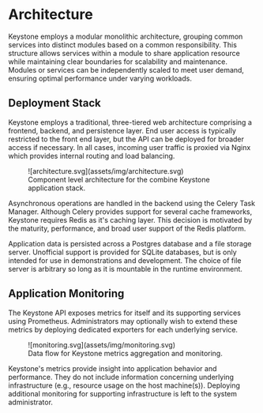 # Architecture

Keystone employs a modular monolithic architecture, grouping common services into distinct modules based on a common responsibility. 
This structure allows services within a module to share application resource while maintaining clear boundaries for scalability and maintenance.
Modules or services can be independently scaled to meet user demand, ensuring optimal performance under varying workloads.

## Deployment Stack

Keystone employs a traditional, three-tiered web architecture comprising a frontend, backend, and persistence layer.
End user access is typically restricted to the front end layer, but the API can be deployed for broader access if necessary.
In all cases, incoming user traffic is proxied via Nginx which provides internal routing and load balancing.

<figure markdown="span">
  ![architecture.svg](assets/img/architecture.svg)
  <figcaption>Component level architecture for the combine Keystone application stack.</figcaption>
</figure>

Asynchronous operations are handled in the backend using the Celery Task Manager.
Although Celery provides support for several cache frameworks, Keystone requires Redis as it's caching layer.
This decision is motivated by the maturity, performance, and broad user support of the Redis platform.

Application data is persisted across a Postgres database and a file storage server.
Unofficial support is provided for SQLite databases, but is only intended for use in demonstrations and development.
The choice of file server is arbitrary so long as it is mountable in the runtime environment.

## Application Monitoring

The Keystone API exposes metrics for itself and its supporting services using Prometheus.
Administrators may optionally wish to extend these metrics by deploying dedicated exporters for each underlying service.

<figure markdown="span">
  ![monitoring.svg](assets/img/monitoring.svg)
  <figcaption>Data flow for Keystone metrics aggregation and monitoring.</figcaption>
</figure>

Keystone's metrics provide insight into application behavior and performance.
They do not include information concerning underlying infrastructure (e.g., resource usage on the host machine(s)).
Deploying additional monitoring for supporting infrastructure is left to the system administrator.
